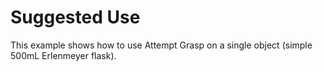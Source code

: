# Suggested Use

This example shows how to use Attempt Grasp on a single object (simple 500mL Erlenmeyer flask).